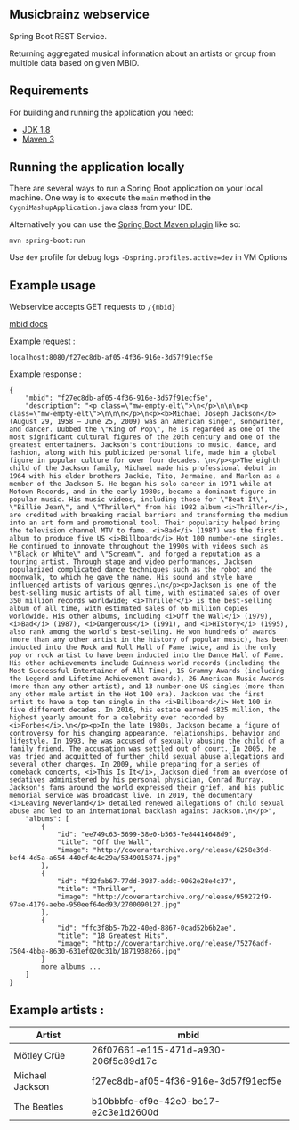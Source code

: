 ## Musicbrainz webservice

Spring Boot REST Service.

Returning aggregated musical information about an artists or group from multiple data based on given MBID.


## Requirements

For building and running the application you need:

- [JDK 1.8](http://www.oracle.com/technetwork/java/javase/downloads/jdk8-downloads-2133151.html)
- [Maven 3](https://maven.apache.org)

## Running the application locally

There are several ways to run a Spring Boot application on your local machine. One way is to execute the `main` method in the `CygniMashupApplication.java` class from your IDE.

Alternatively you can use the [Spring Boot Maven plugin](https://docs.spring.io/spring-boot/docs/current/reference/html/build-tool-plugins-maven-plugin.html) like so:

```shell
mvn spring-boot:run
```

Use `dev` profile for debug logs `-Dspring.profiles.active=dev` in VM Options

## Example usage

Webservice accepts GET requests to `/{mbid}`

[mbid docs](https://musicbrainz.org/doc/MusicBrainz_Identifier)

Example request : 

`localhost:8080/f27ec8db-af05-4f36-916e-3d57f91ecf5e`

Example response : 

```
{
    "mbid": "f27ec8db-af05-4f36-916e-3d57f91ecf5e",
    "description": "<p class=\"mw-empty-elt\">\n</p>\n\n\n<p class=\"mw-empty-elt\">\n\n\n</p>\n<p><b>Michael Joseph Jackson</b> (August 29, 1958 – June 25, 2009) was an American singer, songwriter, and dancer. Dubbed the \"King of Pop\", he is regarded as one of the most significant cultural figures of the 20th century and one of the greatest entertainers. Jackson's contributions to music, dance, and fashion, along with his publicized personal life, made him a global figure in popular culture for over four decades. \n</p><p>The eighth child of the Jackson family, Michael made his professional debut in 1964 with his elder brothers Jackie, Tito, Jermaine, and Marlon as a member of the Jackson 5. He began his solo career in 1971 while at Motown Records, and in the early 1980s, became a dominant figure in popular music. His music videos, including those for \"Beat It\", \"Billie Jean\", and \"Thriller\" from his 1982 album <i>Thriller</i>, are credited with breaking racial barriers and transforming the medium into an art form and promotional tool. Their popularity helped bring the television channel MTV to fame. <i>Bad</i> (1987) was the first album to produce five US <i>Billboard</i> Hot 100 number-one singles. He continued to innovate throughout the 1990s with videos such as \"Black or White\" and \"Scream\", and forged a reputation as a touring artist. Through stage and video performances, Jackson popularized complicated dance techniques such as the robot and the moonwalk, to which he gave the name. His sound and style have influenced artists of various genres.\n</p><p>Jackson is one of the best-selling music artists of all time, with estimated sales of over 350 million records worldwide; <i>Thriller</i> is the best-selling album of all time, with estimated sales of 66 million copies worldwide. His other albums, including <i>Off the Wall</i> (1979), <i>Bad</i> (1987), <i>Dangerous</i> (1991), and <i>HIStory</i> (1995), also rank among the world's best-selling. He won hundreds of awards (more than any other artist in the history of popular music), has been inducted into the Rock and Roll Hall of Fame twice, and is the only pop or rock artist to have been inducted into the Dance Hall of Fame. His other achievements include Guinness world records (including the Most Successful Entertainer of All Time), 15 Grammy Awards (including the Legend and Lifetime Achievement awards), 26 American Music Awards (more than any other artist), and 13 number-one US singles (more than any other male artist in the Hot 100 era). Jackson was the first artist to have a top ten single in the <i>Billboard</i> Hot 100 in five different decades. In 2016, his estate earned $825 million, the highest yearly amount for a celebrity ever recorded by <i>Forbes</i>.\n</p><p>In the late 1980s, Jackson became a figure of controversy for his changing appearance, relationships, behavior and lifestyle. In 1993, he was accused of sexually abusing the child of a family friend. The accusation was settled out of court. In 2005, he was tried and acquitted of further child sexual abuse allegations and several other charges. In 2009, while preparing for a series of comeback concerts, <i>This Is It</i>, Jackson died from an overdose of sedatives administered by his personal physician, Conrad Murray. Jackson's fans around the world expressed their grief, and his public memorial service was broadcast live. In 2019, the documentary <i>Leaving Neverland</i> detailed renewed allegations of child sexual abuse and led to an international backlash against Jackson.\n</p>",
    "albums": [
        {
            "id": "ee749c63-5699-38e0-b565-7e84414648d9",
            "title": "Off the Wall",
            "image": "http://coverartarchive.org/release/6258e39d-bef4-4d5a-a654-440cf4c4c29a/5349015874.jpg"
        },
        {
            "id": "f32fab67-77dd-3937-addc-9062e28e4c37",
            "title": "Thriller",
            "image": "http://coverartarchive.org/release/959272f9-97ae-4179-aebe-950eef64ed93/2700090127.jpg"
        },
        {
            "id": "ffc3f8b5-7b22-40ed-8867-0cad52b6b2ae",
            "title": "18 Greatest Hits",
            "image": "http://coverartarchive.org/release/75276adf-7504-4bba-8630-631ef020c31b/1871938266.jpg"
        }
        more albums ...
    ]
}
```

## Example artists :

| Artist            | mbid                                  |
|-------------------|---------------------------------------|
| Mötley Crüe       | 26f07661-e115-471d-a930-206f5c89d17c  |
| Michael Jackson   | f27ec8db-af05-4f36-916e-3d57f91ecf5e  |
| The Beatles       | b10bbbfc-cf9e-42e0-be17-e2c3e1d2600d  |
